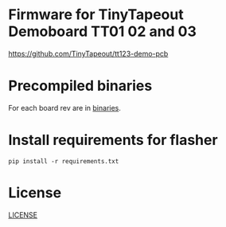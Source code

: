# Firmware for TinyTapeout Demoboard TT01 02 and 03

https://github.com/TinyTapeout/tt123-demo-pcb

# Precompiled binaries

For each board rev are in [binaries](binaries).

# Install requirements for flasher

    pip install -r requirements.txt

# License

[LICENSE](LICENSE)
